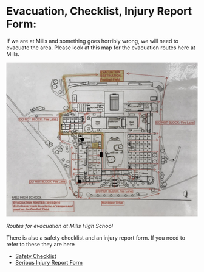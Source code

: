 # Evacuation, Checklist, Injury Report Form:

If we are at Mills and something goes horribly wrong, we will need to evacuate the area. Please look at this map for the evacuation routes here at Mills.

![Evacuation Routes at Mills](../assets/images/safety/robotics_evac.jpg)

*Routes for evacuation at Mills High School*

There is also a safety checklist and an injury report form. If you need to refer to these they are here

- [Safety Checklist](https://docs.google.com/document/d/1YLLfwyWf89hvB_qN5by4Z-BWDnHn0uEcJFjUbvUKjOo/edit?usp=sharing)
- [Serious Injury Report Form](https://docs.google.com/document/d/1L0soVudYIEfRYco2YkluCXbnC2lxA8QFzmOLAlnCcHI/edit?usp=sharing)